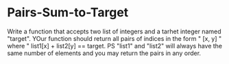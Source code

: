 # Pairs-Sum-to-Target

Write a function that accepts two list of integers and a tarhet integer named "target". YOur function should return all pairs of indices in the form " [x, y] " where " list1[x] + list2[y] == target.
PS "list1" and "list2" will always have the same number of elements and you may return the pairs in any order.
